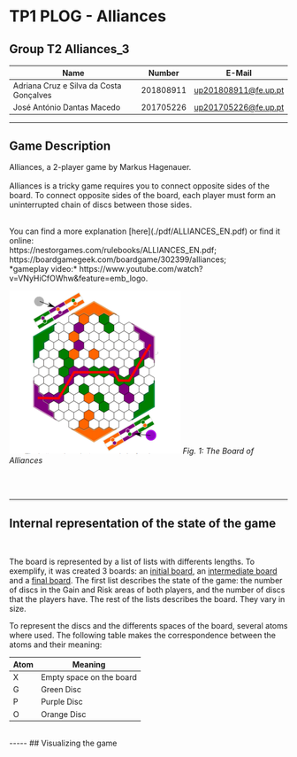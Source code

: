 # TP1 PLOG - Alliances

## Group T2 Alliances_3

| Name                                      | Number    | E-Mail               |
| ----------------------------------------- | --------- | -------------------- |
| Adriana Cruz e Silva da Costa Gonçalves   | 201808911 | up201808911@fe.up.pt |
| José António Dantas Macedo                | 201705226 | up201705226@fe.up.pt |

---

## Game Description
Alliances, a 2-player game by Markus Hagenauer.
<br>
<br>
Alliances is a tricky game requires you to connect opposite sides of
the board.
To connect opposite sides of the board, each player must form an
uninterrupted chain of discs between those sides.
<br>



<br>
You can find a more explanation [here](./pdf/ALLIANCES_EN.pdf)
or find it online: 
<br>
https://nestorgames.com/rulebooks/ALLIANCES_EN.pdf;
<br>
https://boardgamegeek.com/boardgame/302399/alliances;
<br>
*gameplay video:*
https://www.youtube.com/watch?v=VNyHiCfOWhw&feature=emb_logo.
<br>

![Board](./images/board.png)
*Fig. 1: The Board of Alliances*

<br>
<br>

----
## Internal representation of the state of the game
<br>

The board is represented by a list of lists with differents lengths. To exemplify, it was created 3 boards:
an [initial board](./boards/InitialBoard.pl), 
an [intermediate board](./boards/InterBoard.pl)
and a [final board](./boards/finalBoard.pl). 
The first list describes the state of the game: the number of discs in the Gain and Risk areas of both players, and the number of discs that the players have. The rest of the lists describes the board. They vary in size.

To represent the discs and the differents spaces of the board, several atoms where used. The following table makes the correspondence between the atoms and their meaning:

| Atom | Meaning                         |
| ---- | ------------------------------- |
|  X   | Empty space on the board        |
|  G   | Green Disc                      |
|  P   | Purple Disc                     |
|  O   | Orange Disc                     |

<br>
-----
## Visualizing the game


<br>
<br>
